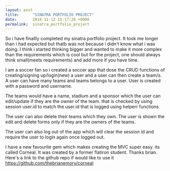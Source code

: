 ```yaml
---
layout: post
title:      "SINATRA PORTFOLIO PROJECT"
date:       2018-11-12 15:17:26 +0000
permalink:  sinatra_portfolio_project
---
```




So i have finallly completed my sinatra portfolio project. It took me longer than i had expected but thatb was not because i didn't know what i was doing. I think i started thinking bigger and wanted to make it more complex than the requirements which is cool but for the project, one should always think small(meets requirements) and add more if you have time. 


I am a soccer fan so i created a soccer app that dose the CRUD functions of creating/signing up/login(new) a user and a user can then create a team/s. A user can have many teams and teams belongs to a user. User is created with a password and username. 

The teams would have a name, stadium and a sponsor which the user can edit/update if they are the owner of the team. that is checked by using session user.id to match the user.id that is logged using helperr functions

The user can also delete their teams which they own. The user is shown the edit and delete forms only if they are the owners of the teams. 

The user can also log out of the app which will clear the session id and require the user to login again once logged out. 

I have a new favourite gem which makes creating the MVC super easy. its called Corneal. It was created by a former flatiron student. Thanks brian. Here's a link to the github repo if would like to use it https://github.com/thebrianemory/corneal


